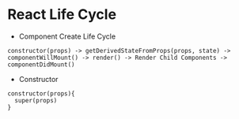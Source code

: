 # React Life Cycle

- Component Create Life Cycle 
```
constructor(props) -> getDerivedStateFromProps(props, state) -> 
componentWillMount() -> render() -> Render Child Components -> componentDidMount()
```

- Constructor 
```
constructor(props){
  super(props)
}
```

